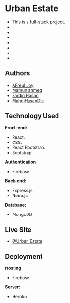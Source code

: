 
# Urban Estate


- This is a full-stack project.
- 
- 
- 
- 
- 
- 
- 


## Authors

- [AFreul Joy](https://github.com/afreul-joy)
- [Mamun ahmed](https://github.com/webdmamun)
- [Fardin Hasan](https://github.com/fardin-hasan)
- [MahdiHasanDip](https://www.github.com/MahdiHasanDip)



  
## Technology Used

**Front-end:** 
- React.
- CSS.
- React Bootstrap.
- Bootstrap.

**Authentication** 
- Firebase

**Back-end:** 

- Express.js
- Node.js

**Database:** 
- MongoDB






  
## Live SIte

- [@Urban Estate]()

  
## Deployment

**Hosting**
- Firebase

**Server:**
- Heroku 

  


  
